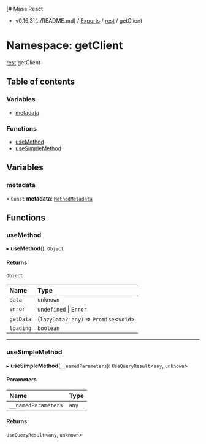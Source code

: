 [# Masa React
 - v0.16.3](../README.md) / [Exports](../modules.md) / [rest](rest.md) / getClient

# Namespace: getClient

[rest](rest.md).getClient

## Table of contents

### Variables

- [metadata](rest.getClient.md#metadata)

### Functions

- [useMethod](rest.getClient.md#usemethod)
- [useSimpleMethod](rest.getClient.md#usesimplemethod)

## Variables

### metadata

• `Const` **metadata**: [`MethodMetadata`](../interfaces/rest.MethodMetadata.md)

## Functions

### useMethod

▸ **useMethod**(): `Object`

#### Returns

`Object`

| Name | Type |
| :------ | :------ |
| `data` | `unknown` |
| `error` | `undefined` \| `Error` |
| `getData` | (`lazyData?`: `any`) => `Promise`<`void`\> |
| `loading` | `boolean` |

___

### useSimpleMethod

▸ **useSimpleMethod**(`__namedParameters`): `UseQueryResult`<`any`, `unknown`\>

#### Parameters

| Name | Type |
| :------ | :------ |
| `__namedParameters` | `any` |

#### Returns

`UseQueryResult`<`any`, `unknown`\>
